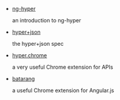 
- [ng-hyper](http://hypergroup.github.io/ng-hyper)

  an introduction to ng-hyper

- [hyper+json](https://github.com/hypergroup/hyper-json)

  the hyper+json spec

- [hyper.chrome](https://github.com/hypergroup/hyper.chrome)

  a very useful Chrome extension for APIs

- [batarang](https://chrome.google.com/webstore/detail/angularjs-batarang/ighdmehidhipcmcojjgiloacoafjmpfk?hl=en)

  a useful Chrome extension for Angular.js
